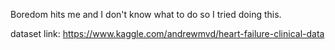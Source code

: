 Boredom hits me and I don't know what to do so I tried doing this.


dataset link: https://www.kaggle.com/andrewmvd/heart-failure-clinical-data

